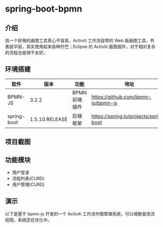 # spring-boot-bpmn

## 介绍 

找一个好用的画图工具真心不容易，Activiti 工作流自带的 Web 版画图工具，外表挺华丽，其实使用起来各种拧巴；Eclipse 的 Activiti 画图插件，对于相对复杂的流程也是很不友好。

## 环境搭建

| 软件 | 版本  | 功能|   地址|
| ---- | ----- |----- |----- |
|   BPMN-JS| 3.2.2 |  BPMN前端插件| https://github.com/bpmn-io/bpmn-js |
|  spring-boot| 1.5.10.RELEASE |  后端框架| https://spring.io/projects/spring-boot |

## 项目截图

## 功能模块

- 用户登录
- 流程列表(CURD)
- 用户管理(CURD)

## 演示

以下是基于 bpmn-js 开发的一个 Activiti 工作流作图管理系统，可以增删查改流程图，系统还在优化中。

